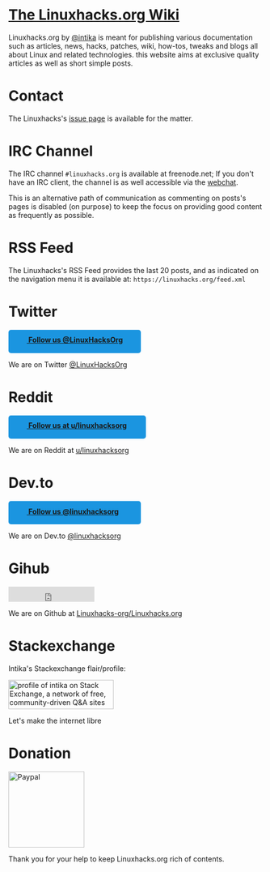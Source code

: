 # [The Linuxhacks.org Wiki](https://linuxhacks.org)

Linuxhacks.org by <a href="https://github.com/intika">@intika</a> is meant for publishing various documentation such as articles, news, hacks, patches, wiki, how-tos, tweaks and blogs all about Linux and related technologies. this website aims at exclusive quality articles as well as short simple posts.

# Contact

The Linuxhacks's [issue page](https://github.com/Linuxhacks-org/Linuxhacks.org/issues) is available for the matter.

# IRC Channel

The IRC channel `#linuxhacks.org` is available at freenode.net; If you don't have an IRC client, the channel is as well accessible via the [webchat](https://webchat.freenode.net/).

This is an alternative path of communication as commenting on posts's pages is disabled (on purpose) to keep the focus on providing good content as frequently as possible.

# RSS Feed

The Linuxhacks's RSS Feed provides the last 20 posts, and as indicated on the navigation menu it is available at: `https://linuxhacks.org/feed.xml` 

# Twitter

<div style="height: 35px; width: 240px; display: inline-flex; color: #fff; border-radius: 5px; background: #1b95e0; padding: .4em .8em; text-decoration: none; font-weight: bold; text-align: left;"><a title="Linuxhacks.org on Twitter" target="_blank" rel="noopener noreferrer" href="https://twitter.com/LinuxHacksOrg">
<svg aria-hidden="false" height="20px" width="20px" style="margin-right: 5px; fill: #fff;">
<use xlink:href="/assets/imgs/res/icons-full.svg#twitter"></use></svg>
Follow us @LinuxHacksOrg</a></div>

We are on Twitter <a target="_blank" rel="noopener noreferrer" href="https://twitter.com/LinuxHacksOrg">@LinuxHacksOrg</a>

# Reddit

<div style="height: 35px; width: 250px; display: inline-flex; color: #fff; border-radius: 5px; background: #1b95e0; padding: .4em .8em; text-decoration: none; font-weight: bold; text-align: left;"><a title="Linuxhacks.org on Reddit" target="_blank" rel="noopener noreferrer" href="https://www.reddit.com/user/linuxhacksorg">
<svg aria-hidden="false" height="20px" width="20px" style="margin-right: 5px; fill: #fff;">
<use xlink:href="/assets/imgs/res/icons-full.svg#reddit"></use></svg>
Follow us at u/linuxhacksorg</a></div>

We are on Reddit at <a target="_blank" rel="noopener noreferrer" href="https://www.reddit.com/user/linuxhacksorg">u/linuxhacksorg</a>

# Dev.to

<div style="height: 35px; width: 240px; display: inline-flex; color: #fff; border-radius: 5px; background: #1b95e0; padding: .4em .8em; text-decoration: none; font-weight: bold; text-align: left;"><a title="Linuxhacks.org on Dev.to" target="_blank" rel="noopener noreferrer" href="https://dev.to/linuxhacksorg">
<svg aria-hidden="false" height="20px" width="20px" style="margin-right: 5px; fill: #fff;">
<use xlink:href="/assets/imgs/res/icons-full.svg#dev"></use></svg>
Follow us @linuxhacksorg</a></div>

We are on Dev.to <a target="_blank" rel="noopener noreferrer" href="https://dev.to/linuxhacksorg">@linuxhacksorg</a>

# Gihub

<iframe src="https://ghbtns.com/github-btn.html?user=Linuxhacks-org&repo=Linuxhacks.org&type=star&count=true&size=large" frameborder="0" scrolling="0" width="170" height="30" title="GitHub"></iframe>

We are on Github at <a target="_blank" rel="noopener noreferrer" href="https://github.com/Linuxhacks-org/Linuxhacks.org">Linuxhacks-org/Linuxhacks.org</a>

# Stackexchange

Intika's Stackexchange flair/profile:
 
<a href="https://stackexchange.com/users/3950473/intika"><img src="https://stackexchange.com/users/flair/3950473.png" width="208" height="58" alt="profile of intika on Stack Exchange, a network of free, community-driven Q&amp;A sites" title="profile of intika on Stack Exchange, a network of free, community-driven Q&amp;A sites" /></a>

Let's make the internet libre

# Donation

<a href="https://www.paypal.com/cgi-bin/webscr?cmd=_s-xclick&hosted_button_id=CJQ25CTYUPLDJ&source=url"><img width="150px" src="https://linuxhacks.org/assets/imgs/res/donate.png" alt="Paypal"/></a>

Thank you for your help to keep Linuxhacks.org rich of contents.
